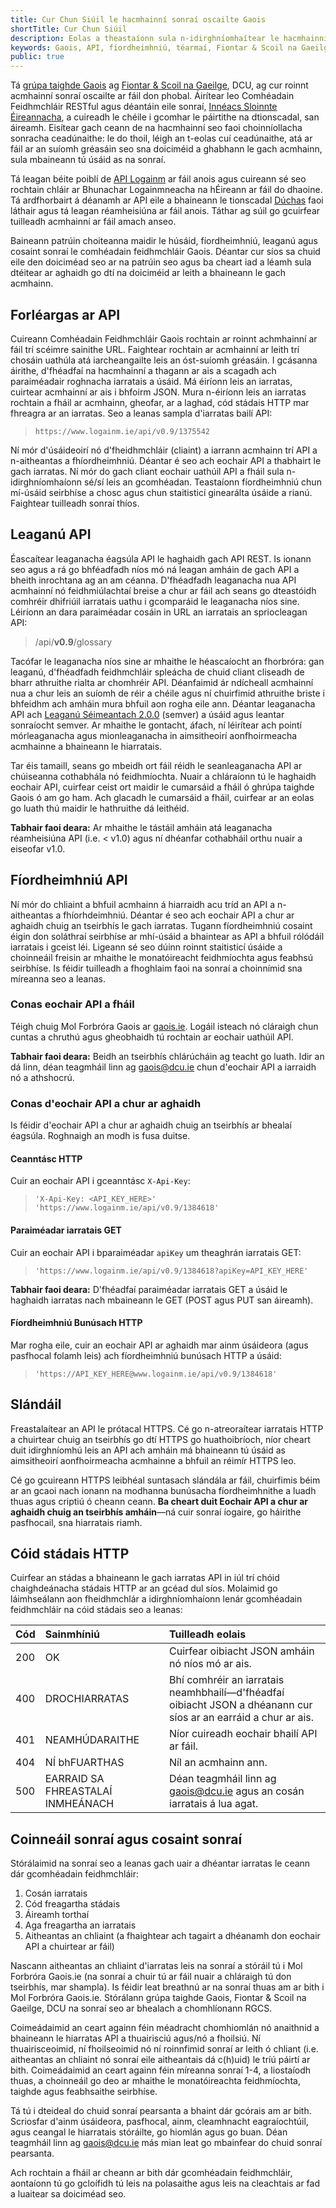 ```yaml
---
title: Cur Chun Siúil le hacmhainní sonraí oscailte Gaois
shortTitle: Cur Chun Siúil
description: Eolas a theastaíonn sula n-idirghníomhaítear le hacmhainní sonraí oscailte Gaois
keywords: Gaois, API, fíordheimhniú, téarmaí, Fiontar & Scoil na Gaeilge, DCU
public: true
---
```


Tá [grúpa taighde Gaois](https://www.gaois.ie) ag [Fiontar & Scoil na Gaeilge](https://www.dcu.ie/fiontar_scoilnagaeilge/), DCU, ag cur roinnt acmhainní sonraí oscailte ar fáil don phobal. Áirítear leo Comhéadain Feidhmchláir RESTful agus déantáin eile sonraí, [Innéacs Sloinnte Éireannacha](https://docs.gaois.ie/en/data/surnames), a cuireadh le chéile i gcomhar le páirtithe na dtionscadal, san áireamh. Eisítear gach ceann de na hacmhainní seo faoi choinníollacha sonracha ceadúnaithe: le do thoil, léigh an t-eolas cuí ceadúnaithe, atá ar fáil ar an suíomh gréasáin seo sna doiciméid a ghabhann le gach acmhainn, sula mbaineann tú úsáid as na sonraí.  

Tá leagan béite poiblí de [API Logainm](/en/data/logainm/v0.9/api) ar fáil anois agus cuireann sé seo rochtain chláir ar Bhunachar Logainmneacha na hÉireann ar fáil do dhaoine. Tá ardfhorbairt á déanamh ar API eile a bhaineann le tionscadal [Dúchas](/en/data/duchas/v0.5/api) faoi láthair agus tá leagan réamheisiúna ar fáil anois. Táthar ag súil go gcuirfear tuilleadh acmhainní ar fáil amach anseo. 

Baineann patrúin choiteanna maidir le húsáid, fíordheimhniú, leaganú agus cosaint sonraí le comhéadain feidhmchláir Gaois. Déantar cur síos sa chuid eile den doiciméad seo ar na patrúin seo agus ba cheart iad a léamh sula dtéitear ar aghaidh go dtí na doiciméid ar leith a bhaineann le gach acmhainn.  

## Forléargas ar API

Cuireann Comhéadain Feidhmchláir Gaois rochtain ar roinnt achmhainní ar fáil trí scéimre sainithe URL. Faightear rochtain ar acmhainní ar leith trí chosáin uathúla atá iarcheangailte leis an óst-suíomh gréasáin. I gcásanna áirithe, d'fhéadfaí na hacmhainní a thagann ar ais a scagadh ach paraiméadair roghnacha iarratais a úsáid. Má éiríonn leis an iarratas, cuirtear acmhainní ar ais i bhfoirm JSON. Mura n-éiríonn leis an iarratas rochtain a fháil ar acmhainn, gheofar, ar a laghad, cód stádais HTTP mar fhreagra ar an iarratas. Seo a leanas sampla d'iarratas bailí API:  

> `https://www.logainm.ie/api/v0.9/1375542`

Ní mór d'úsáideoirí nó d'fheidhmchláir (cliaint) a iarrann acmhainn trí API a n-aitheantas a fhíordheimhniú. Déantar é seo ach eochair API a thabhairt le gach iarratas. Ní mór do gach cliant eochair uathúil API a fháil sula n-idirghníomhaíonn sé/sí leis an gcomhéadan. Teastaíonn fíordheimhniú chun mí-úsáid seirbhíse a chosc agus chun staitisticí ginearálta úsáide a rianú. Faightear tuilleadh sonraí thíos.   

## Leaganú API  

Éascaítear leaganacha éagsúla API le haghaidh gach API REST. Is ionann seo agus a rá go bhféadfadh níos mó ná leagan amháin de gach API a bheith inrochtana ag an am céanna. D'fhéadfadh leaganacha nua API acmhainní nó feidhmiúlachtaí breise a chur ar fáil ach seans go dteastóidh comhréir dhifriúil iarratais uathu i gcomparáid le leaganacha níos sine. Léiríonn an dara paraiméadar cosáin in URL an iarratais an spriocleagan API:  

> /api/**v0.9**/glossary

Tacófar le leaganacha níos sine ar mhaithe le héascaíocht an fhorbróra: gan leaganú, d'fhéadfadh feidhmchláir spleácha de chuid cliant cliseadh de bharr athruithe rialta ar chomhréir API. Déanfaimid ár ndícheall acmhainní nua a chur leis an suíomh de réir a chéile agus ní chuirfimid athruithe briste i bhfeidhm ach amháin mura bhfuil aon rogha eile ann. Déantar leaganacha API ach [Leaganú Séimeantach 2.0.0](https://semver.org/spec/v2.0.0.html) (semver) a úsáid agus leantar sonraíocht semver. Ar mhaithe le gontacht, áfach, ní léirítear ach pointí mórleaganacha agus mionleaganacha in aimsitheoirí aonfhoirmeacha acmhainne a bhaineann le hiarratais.

Tar éis tamaill, seans go mbeidh ort fáil réidh le seanleaganacha API ar chúiseanna cothabhála nó feidhmíochta. Nuair a chláraíonn tú le haghaidh eochair API, cuirfear ceist ort maidir le cumarsáid a fháil ó ghrúpa taighde Gaois ó am go ham. Ach glacadh le cumarsáid a fháil, cuirfear ar an eolas go luath thú maidir le hathruithe dá leithéid.

**Tabhair faoi deara:** Ar mhaithe le tástáil amháin atá leaganacha réamheisiúna API (i.e. < v1.0) agus ní dhéanfar cothabháil orthu nuair a eiseofar v1.0.

## Fíordheimhniú API 

Ní mór do chliaint a bhfuil acmhainn á hiarraidh acu tríd an API a n-aitheantas a fhíorhdeimhniú. Déantar é seo ach eochair API a chur ar aghaidh chuig an tseirbhís le gach iarratas. Tugann fíordheimhniú cosaint éigin don soláthraí seirbhíse ar mhí-úsáid a bhaintear as API a bhfuil rólódáil iarratais i gceist léi. Ligeann sé seo dúinn roinnt staitisticí úsáide a choinneáil freisin ar mhaithe le monatóireacht feidhmíochta agus feabhsú seirbhíse. Is féidir tuilleadh a fhoghlaim faoi na sonraí a choinnímid sna míreanna seo a leanas.  

### Conas eochair API a fháil 

Téigh chuig Mol Forbróra Gaois ar [gaois.ie](https://www.gaois.ie/).  Logáil isteach nó cláraigh chun cuntas a chruthú agus gheobhaidh tú rochtain ar eochair uathúil API.  

**Tabhair faoi deara:** Beidh an tseirbhís chlárúcháin ag teacht go luath. Idir an dá linn, déan teagmháil linn ag [gaois@dcu.ie](mailto:gaois@dcu.ie) chun d'eochair API a iarraidh nó a athshocrú.  

### Conas d'eochair API a chur ar aghaidh 

Is féidir d'eochair API a chur ar aghaidh chuig an tseirbhís ar bhealaí éagsúla. Roghnaigh an modh is fusa duitse.  

#### Ceanntásc HTTP 

Cuir an eochair API i gceanntásc `X-Api-Key`: 

> `'X-Api-Key: <API_KEY_HERE>' 'https://www.logainm.ie/api/v0.9/1384618'`

#### Paraiméadar iarratais GET

Cuir an eochair API i bparaiméadar `apiKey` um theaghrán iarratais GET: 

> `'https://www.logainm.ie/api/v0.9/1384618?apiKey=API_KEY_HERE'`

**Tabhair faoi deara:** D'fhéadfaí paraiméadar iarratais GET a úsáid le haghaidh iarratas nach mbaineann le GET (POST agus PUT san áireamh).

#### Fíordheimhniú Bunúsach HTTP

Mar rogha eile, cuir an eochair API ar aghaidh mar ainm úsáideora (agus pasfhocal folamh leis) ach fíordheimhniú bunúsach HTTP a úsáid:  

> `'https://API_KEY_HERE@www.logainm.ie/api/v0.9/1384618'`

## Slándáil

Freastalaítear an API le prótacal HTTPS. Cé go n-atreoraítear iarratais HTTP a chuirtear chuig an tseirbhís go dtí HTTPS go huathoibríoch, níor cheart duit idirghníomhú leis an API ach amháin má bhaineann tú úsáid as aimsitheoirí aonfhoirmeacha acmhainne a bhfuil an réimír HTTPS leo.  

Cé go gcuireann HTTPS leibhéal suntasach slándála ar fáil, chuirfimis béim ar an gcaoi nach ionann na modhanna bunúsacha fíordheimhnithe a luadh thuas agus criptiú ó cheann ceann. **Ba cheart duit Eochair API a chur ar aghaidh chuig an tseirbhís amháin**—ná cuir sonraí íogaire, go háirithe pasfhocail, sna hiarratais riamh.  

## Cóid stádais HTTP

Cuirfear an stádas a bhaineann le gach iarratas API in iúl trí chóid chaighdeánacha stádais HTTP ar an gcéad dul síos. Molaimid go láimhseálann aon fheidhmchlár a idirghníomhaíonn lenár gcomhéadain feidhmchláir na cóid stádais seo a leanas:

| Cód   | Sainmhíniú                        | Tuilleadh eolais    |
| :---- | :-------------------------------- | :------------------ |
| 200   | OK                                | Cuirfear oibiacht JSON amháin nó níos mó ar ais. |
| 400   | DROCHIARRATAS                     | Bhí comhréir an iarratais neamhbhailí—d'fhéadfaí oibiacht JSON a dhéanann cur síos ar an earráid a chur ar ais. |
| 401   | NEAMHÚDARAITHE                    | Níor cuireadh eochair bhailí API ar fáil. |
| 404   | NÍ bhFUARTHAS                     | Níl an acmhainn ann. |
| 500   | EARRAID SA FHREASTALAÍ INMHEÁNACH | Déan teagmháil linn ag [gaois@dcu.ie](mailto:gaois@dcu.ie) agus an cosán iarratais á lua agat. |

## Coinneáil sonraí agus cosaint sonraí 

Stórálaimid na sonraí seo a leanas gach uair a dhéantar iarratas le ceann dár gcomhéadain feidhmchláir:  

1. Cosán iarratais
2. Cód freagartha stádais
3. Áireamh torthaí
4. Aga freagartha an iarratais
5. Aitheantas an chliaint (a fhaightear ach tagairt a dhéanamh don eochair API a chuirtear ar fáil)  

Nascann aitheantas an chliaint d'iarratas leis na sonraí a stóráil tú i Mol Forbróra Gaois.ie (na sonraí a chuir tú ar fáil nuair a chláraigh tú don tseirbhís, mar shampla). Is féidir leat breathnú ar na sonraí thuas am ar bith i Mol Forbróra Gaois.ie. Stórálann grúpa taighde Gaois, Fiontar & Scoil na Gaeilge, DCU na sonraí seo ar bhealach a chomhlíonann RGCS.

Coimeádaimid an ceart againn féin méadracht chomhiomlán nó anaithnid a bhaineann le hiarratas API a thuairisciú agus/nó a fhoilsiú. Ní thuairisceoimid, ní fhoilseoimid nó ní roinnfimid sonraí ar leith ó chliant (i.e. aitheantas an chliaint nó sonraí eile aitheantais dá c(h)uid) le tríú páirtí ar bith. Coimeádaimid an ceart againn féin míreanna sonraí 1-4, a liostaíodh thuas, a choinneáil go deo ar mhaithe le monatóireachta feidhmíochta, taighde agus feabhsaithe seirbhíse.   

Tá tú i dteideal do chuid sonraí pearsanta a bhaint dár gcórais am ar bith. Scriosfar d'ainm úsáideora, pasfhocal, ainm, cleamhnacht eagraíochtúil, agus ceangal le hiarratais stóráilte, go hiomlán agus go buan. Déan teagmháil linn ag  [gaois@dcu.ie](mailto:gaois@dcu.ie) más mian leat go mbainfear do chuid sonraí pearsanta.  

Ach rochtain a fháil ar cheann ar bith dár gcomhéadain feidhmchláir, aontaíonn tú go gcloífidh tú leis na polasaithe agus leis na cleachtais ar fad a luaitear sa doiciméad seo.  
